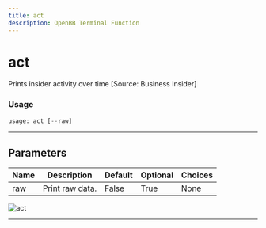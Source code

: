 ```yaml
---
title: act
description: OpenBB Terminal Function
---
```


# act

Prints insider activity over time [Source: Business Insider]

### Usage

```python
usage: act [--raw]
```

---

## Parameters

| Name | Description | Default | Optional | Choices |
| ---- | ----------- | ------- | -------- | ------- |
| raw | Print raw data. | False | True | None |
![act](https://user-images.githubusercontent.com/46355364/154267227-6116e314-9186-4566-a977-01f85a99646f.png)

---

